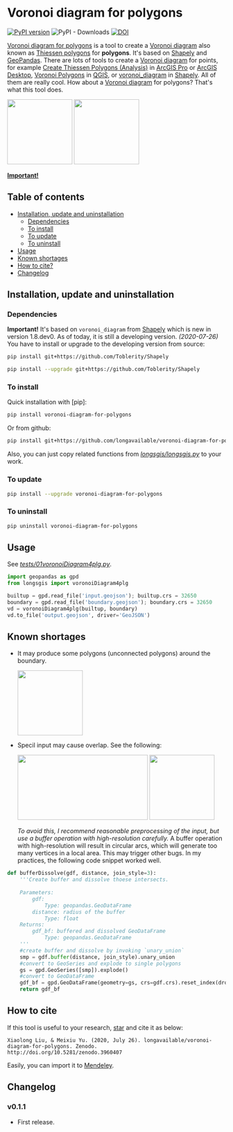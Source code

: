                              
# Voronoi diagram for polygons

[![PyPI version](https://badge.fury.io/py/voronoi-diagram-for-polygons.svg)](https://badge.fury.io/py/voronoi-diagram-for-polygons)
![PyPI - Downloads](https://img.shields.io/pypi/dm/voronoi-diagram-for-polygons)
[![DOI](https://zenodo.org/badge/DOI/10.5281/zenodo.3960407.svg)](https://doi.org/10.5281/zenodo.3960407)

[Voronoi diagram for polygons] is a tool to create a [Voronoi diagram] also known as [Thiessen polygons] for **polygons**. It's based on [Shapely] and [GeoPandas]. There are lots of tools to create a [Voronoi diagram] for points, for example [Create Thiessen Polygons (Analysis)] in [ArcGIS Pro] or [ArcGIS Desktop], [Voronoi Polygons] in [QGIS], or [voronoi_diagram] in [Shapely]. All of them are really cool. How about a [Voronoi diagram] for polygons? That's what this tool does.

<p float="left">
<img width="150" height="150" src="https://github.com/longavailable/voronoi-diagram-for-polygons/raw/master/docs/pics/inputs.png"/>
<img width="150" height="150" src="https://github.com/longavailable/voronoi-diagram-for-polygons/raw/master/docs/pics/outputs.png"/>
</p>

[**Important!**](#dependencies)

## Table of contents
- [Installation, update and uninstallation](#installation--update-and-uninstallation)
	* [Dependencies](#dependencies)
  * [To install](#to-install)
  * [To update](#to-update)
  * [To uninstall](#to-uninstall)
- [Usage](#usage)
- [Known shortages](#known-shortages)
- [How to cite?](#how-to-cite)
- [Changelog](#changelog)

## Installation, update and uninstallation

### Dependencies

**Important!** It's based on `voronoi_diagram` from [Shapely] which is new in version 1.8.dev0. As of today, it is still a developing version. *(2020-07-26)* You have to install or upgrade to the developing version from source:

```bash
pip install git+https://github.com/Toblerity/Shapely
```

```bash
pip install --upgrade git+https://github.com/Toblerity/Shapely
```

### To install

Quick installation with [pip]:
```bash
pip install voronoi-diagram-for-polygons
```
Or from github:
```bash
pip install git+https://github.com/longavailable/voronoi-diagram-for-polygons
```
Also, you can just copy related functions from *[longsgis/longsgis.py]* to your work.

### To update

```bash
pip install --upgrade voronoi-diagram-for-polygons
```

### To uninstall

```bash
pip uninstall voronoi-diagram-for-polygons
```

## Usage

See *[tests/01voronoiDiagram4plg.py]*.
```python
import geopandas as gpd
from longsgis import voronoiDiagram4plg

builtup = gpd.read_file('input.geojson'); builtup.crs = 32650
boundary = gpd.read_file('boundary.geojson'); boundary.crs = 32650
vd = voronoiDiagram4plg(builtup, boundary)
vd.to_file('output.geojson', driver='GeoJSON')
```

## Known shortages

- It may produce some polygons (unconnected polygons) around the boundary.

	<img width="150" height="150" src="https://github.com/longavailable/voronoi-diagram-for-polygons/raw/master/docs/pics/bug001.png"/>

- Specil input may cause overlap. See the following:

	<p float="left">
	<img width="300" height="150" src="https://github.com/longavailable/voronoi-diagram-for-polygons/raw/master/docs/pics/bug002_input.png"/>
	<img width="150" height="150" src="https://github.com/longavailable/voronoi-diagram-for-polygons/raw/master/docs/pics/bug002_output.png"/>
	</p>
	
	*To avoid this, I recommend reasonable preprocessing of the input, but use a buffer operation with high-resolution carefully.* A buffer operation with high-resolution will result in circular arcs, which will generate too many vertices in a local area. This may trigger other bugs. In my practices, the following code snippet worked well.
	
```python
def bufferDissolve(gdf, distance, join_style=3):	
	'''Create buffer and dissolve thoese intersects.
	
	Parameters:
		gdf: 
			Type: geopandas.GeoDataFrame
		distance: radius of the buffer
			Type: float
	Returns:
		gdf_bf: buffered and dissolved GeoDataFrame
			Type: geopandas.GeoDataFrame
	'''
	#create buffer and dissolve by invoking `unary_union`
	smp = gdf.buffer(distance, join_style).unary_union
	#convert to GeoSeries and explode to single polygons
	gs = gpd.GeoSeries([smp]).explode()
	#convert to GeoDataFrame
	gdf_bf = gpd.GeoDataFrame(geometry=gs, crs=gdf.crs).reset_index(drop=True)
	return gdf_bf
```

## How to cite

If this tool is useful to your research, 
<a class="github-button" href="https://github.com/longavailable/voronoi-diagram-for-polygons" aria-label="Star longavailable/voronoi-diagram-for-polygons on GitHub">star</a> and cite it as below:
```
Xiaolong Liu, & Meixiu Yu. (2020, July 26). longavailable/voronoi-diagram-for-polygons. Zenodo. 
http://doi.org/10.5281/zenodo.3960407
```
Easily, you can import it to 
<a href="https://www.mendeley.com/import/?url=https://zenodo.org/record/3960407"><i class="fa fa-external-link"></i> Mendeley</a>.

## Changelog

### v0.1.1

- First release.


[Voronoi diagram for polygons]: https://github.com/longavailable/voronoi-diagram-for-polygons
[Voronoi diagram]: https://en.wikipedia.org/wiki/Voronoi_diagram
[Thiessen polygons]: https://en.wikipedia.org/wiki/Voronoi_diagram
[Shapely]: https://shapely.readthedocs.io/en/latest/
[GeoPandas]: https://geopandas.org/index.html
[Create Thiessen Polygons (Analysis)]: https://pro.arcgis.com/en/pro-app/tool-reference/analysis/create-thiessen-polygons.htm
[ArcGIS Pro]: https://www.esri.com/en-us/arcgis/products/arcgis-pro/overview
[ArcGIS Desktop]: https://desktop.arcgis.com/en/
[Voronoi polygons]: https://docs.qgis.org/3.10/en/docs/user_manual/processing_algs/qgis/vectorgeometry.html#voronoi-polygons
[QGIS]: https://qgis.org/en/site/
[voronoi_diagram]: https://shapely.readthedocs.io/en/latest/manual.html?#voronoi-diagram
[longsgis/longsgis.py]: https://github.com/longavailable/voronoi-diagram-for-polygons/raw/master/longsgis/longsgis.py
[tests/01voronoiDiagram4plg.py]: https://github.com/longavailable/voronoi-diagram-for-polygons/raw/master/tests/01voronoiDiagram4plg.py

